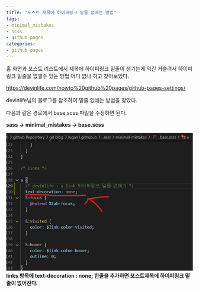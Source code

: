 ```yaml
---
title: "포스트 제목에 하이퍼링크 밑줄 없애는 방법"
tags:
- minimal_mistakes
- scss
- github pages
categories:
- github pages
---
```


홈 화면과 포스트 리스트에서 제목에 하이퍼링크 밑줄이 생기는게 약간 거슬려서 하이퍼링크 밑줄을 없앨수 있는 방법 어디 없나 하고 찾아보았다.

<https://devinlife.com/howto%20github%20pages/github-pages-settings/>

devinlife님의 블로그를 참조하여 밑줄 없애는 방법을 찾았다.



다음과 같은 경로에서 base.scss 파일을 수정하면 된다.


**sass -> minimal_mistakes -> base.scss**




![](/assets/image/posts_image/hyperlink_undline.png)
**links 항목에 text-decoration : none; 한줄을 추가하면 포스트제목에 하이퍼링크 밑줄이 없어진다.**

